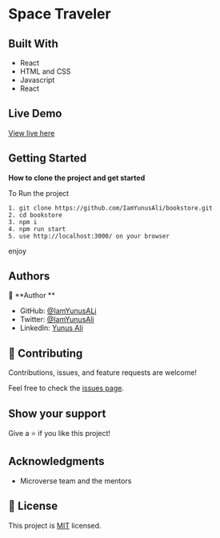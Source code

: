 # Space Traveler

>

## Built With

- React
- HTML and CSS
- Javascript
- React

## Live Demo

[View live here]()

## Getting Started

**How to clone the project and get started**

To Run the project

```
1. git clone https://github.com/IamYunusAli/bookstore.git
2. cd bookstore
3. npm i
4. npm run start
5. use http://localhost:3000/ on your browser
```

enjoy

## Authors

👤 **Author **

- GitHub: [@IamYunusALi](https://github.com/iamyunusali)
- Twitter: [@IamYunusAli](https://twitter.com/iamyunusali)
- LinkedIn: [Yunus Ali](https://linkedin.com/in/iamyunusali)

## 🤝 Contributing

Contributions, issues, and feature requests are welcome!

Feel free to check the [issues page](../../issues/).

## Show your support

Give a ⭐️ if you like this project!

## Acknowledgments

- Microverse team and the mentors

## 📝 License

This project is [MIT](./MIT.md) licensed.
